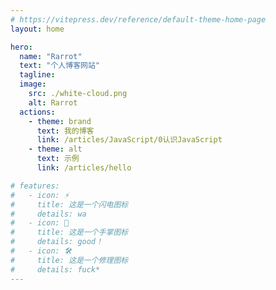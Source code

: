 ```yaml
---
# https://vitepress.dev/reference/default-theme-home-page
layout: home

hero:
  name: "Rarrot"
  text: "个人博客网站"
  tagline: 
  image:
    src: ./white-cloud.png
    alt: Rarrot
  actions:
    - theme: brand
      text: 我的博客
      link: /articles/JavaScript/0认识JavaScript
    - theme: alt
      text: 示例
      link: /articles/hello

# features:
#   - icon: ⚡️
#     title: 这是一个闪电图标
#     details: wa
#   - icon: 🖖
#     title: 这是一个手掌图标
#     details: good！
#   - icon: 🛠️
#     title: 这是一个修理图标
#     details: fuck*
---
```


<script setup>
import home from './.vitepress/theme/components/home.vue'

</script>

<home />



